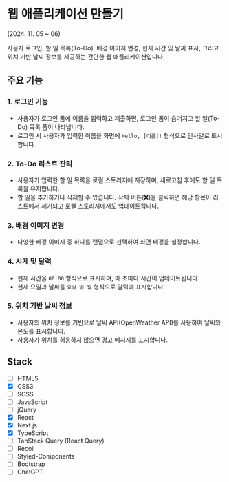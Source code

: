 # 웹 애플리케이션 만들기
(2024. 11. 05 ~ 06)

사용자 로그인, 할 일 목록(To-Do), 배경 이미지 변경, 현재 시간 및 날짜 표시, 그리고 위치 기반 날씨 정보를 제공하는 간단한 웹 애플리케이션입니다.

## 주요 기능
### 1. 로그인 기능
  - 사용자가 로그인 폼에 이름을 입력하고 제출하면, 로그인 폼이 숨겨지고 할 일(To-Do) 목록 폼이 나타납니다.
  - 로그인 시 사용자가 입력한 이름을 화면에 `Hello, [이름]!` 형식으로 인사말로 표시합니다.
### 2. To-Do 리스트 관리
  - 사용자가 입력한 할 일 목록을 로컬 스토리지에 저장하며, 새로고침 후에도 할 일 목록을 유지합니다.
  - 할 일을 추가하거나 삭제할 수 있습니다. 삭제 버튼(❌)을 클릭하면 해당 항목이 리스트에서 제거되고 로컬 스토리지에서도 업데이트됩니다.
### 3. 배경 이미지 변경
  - 다양한 배경 이미지 중 하나를 랜덤으로 선택하여 화면 배경을 설정합니다.
### 4. 시계 및 달력
  - 현재 시간을 `00:00` 형식으로 표시하며, 매 초마다 시간이 업데이트됩니다.
  - 현재 요일과 날짜를 `요일 일 월` 형식으로 달력에 표시합니다.
### 5. 위치 기반 날씨 정보
  - 사용자의 위치 정보를 기반으로 날씨 API(OpenWeather API)를 사용하여 날씨와 온도를 표시합니다.
  - 사용자가 위치를 허용하지 않으면 경고 메시지를 표시합니다.

## Stack
- [ ] HTML5
- [x] CSS3
- [ ] SCSS
- [ ] JavaScript
- [ ] jQuery
- [x] React
- [x] Next.js
- [x] TypeScript
- [ ] TanStack Query (React Query)
- [ ] Recoil
- [ ] Styled-Components
- [ ] Bootstrap
- [ ] ChatGPT
